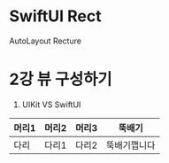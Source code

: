 # SwiftUI Rect
AutoLayout Recture

2강 뷰 구성하기
===========
1. UIKit VS SwiftUI

머리1 | 머리2 | 머리3 | 뚝배기
---- | ---- | ---- | ----
다리 | 다리1 | 다리2 | 뚝배기깹니다
